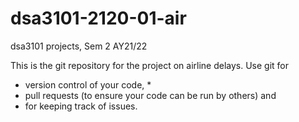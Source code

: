 # dsa3101-2120-01-air
dsa3101 projects, Sem 2 AY21/22

This is the git repository for the project on airline delays. Use git for 
* version control of your code, * 
* pull requests (to ensure your code can be run by others) and 
* for keeping track of issues.

